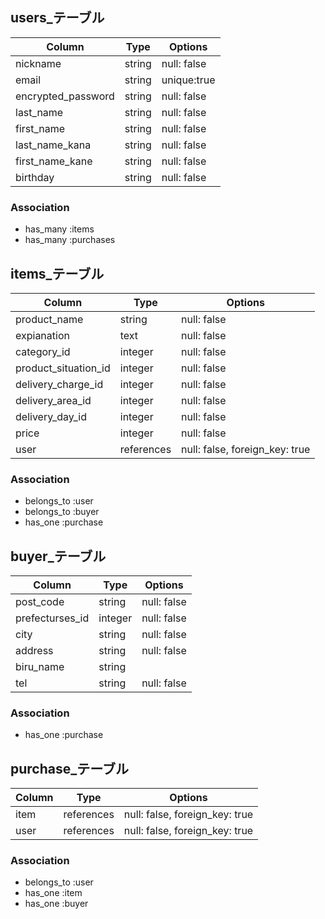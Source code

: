 

## users_テーブル

| Column             | Type       | Options     |
| ------------------ | ---------- | ----------- |
| nickname           | string     | null: false |
| email              | string     | unique:true |
| encrypted_password | string     | null: false |
| last_name          | string     | null: false |
| first_name         | string     | null: false |
| last_name_kana     | string     | null: false |
| first_name_kane    | string     | null: false |
| birthday           | string     | null: false |

### Association
- has_many :items
- has_many :purchases

## items_テーブル

| Column               | Type        | Options                        |
| -------------------- | ----------- | ------------------------------ |
| product_name         | string      | null: false                    |
| expianation          | text        | null: false                    |
| category_id          | integer     | null: false                    |
| product_situation_id | integer     | null: false                    |
| delivery_charge_id   | integer     | null: false                    |
| delivery_area_id     | integer     | null: false                    |
| delivery_day_id      | integer     | null: false                    |
| price                | integer     | null: false                    |
| user                 | references  | null: false, foreign_key: true |

### Association
- belongs_to :user
- belongs_to :buyer
- has_one :purchase

## buyer_テーブル

| Column               | Type       | Options                        |
| -------------------- | ---------- | ------------------------------ |
| post_code            | string     | null: false                    | 
| prefecturses_id      | integer    | null: false                    |
| city                 | string     | null: false                    |
| address              | string     | null: false                    |
| biru_name            | string     |                                |
| tel                  | string     | null: false                    |

### Association
- has_one :purchase

## purchase_テーブル

| Column            | Type       | Options                        |
| ----------------- | ---------- | ------------------------------ |
| item              | references | null: false, foreign_key: true |
| user              | references | null: false, foreign_key: true |

### Association
- belongs_to :user
- has_one :item
- has_one :buyer
